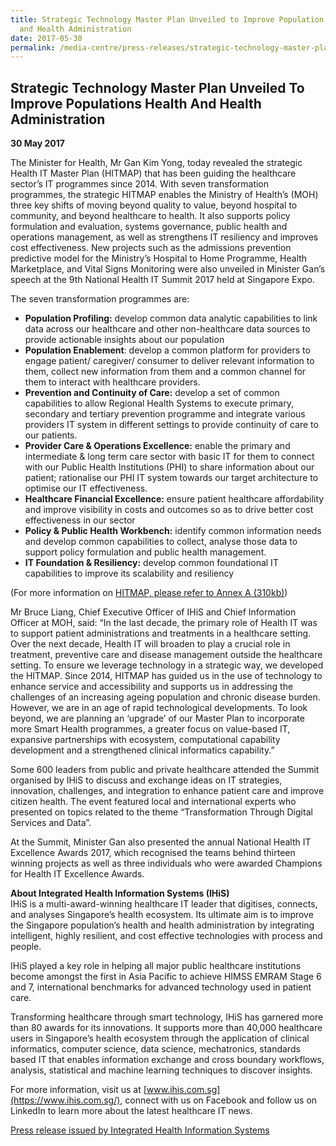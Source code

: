 ```yaml
---
title: Strategic Technology Master Plan Unveiled to Improve Population's Health
  and Health Administration
date: 2017-05-30
permalink: /media-centre/press-releases/strategic-technology-master-plan-unveiled-to-improve-population-s-health-and-health-administration/
---
```

## Strategic Technology Master Plan Unveiled To Improve Populations Health And Health Administration

**30 May 2017**

The Minister for Health, Mr Gan Kim Yong, today revealed the strategic Health IT Master Plan (HITMAP) that has been guiding the healthcare sector’s IT programmes since 2014. With seven transformation programmes, the strategic HITMAP enables the Ministry of Health’s (MOH) three key shifts of moving beyond quality to value, beyond hospital to community, and beyond healthcare to health. It also supports policy formulation and evaluation, systems governance, public health and operations management, as well as strengthens IT resiliency and improves cost effectiveness. New projects such as the admissions prevention predictive model for the Ministry’s Hospital to Home Programme, Health Marketplace, and Vital Signs Monitoring were also unveiled in Minister Gan’s speech at the 9th National Health IT Summit 2017 held at Singapore Expo.

The seven transformation programmes are:  
* **Population Profiling:** develop common data analytic capabilities to link data across our healthcare and other non-healthcare data sources to provide actionable insights about our population  
* **Population Enablement**: develop a common platform for providers to engage patient/ caregiver/ consumer to deliver relevant information to them, collect new information from them and a common channel for them to interact with healthcare providers.  
* **Prevention and Continuity of Care:** develop a set of common capabilities to allow Regional Health Systems to execute primary, secondary and tertiary prevention programme and integrate various providers IT system in different settings to provide continuity of care to our patients.  
* **Provider Care & Operations Excellence:** enable the primary and intermediate & long term care sector with basic IT for them to connect with our Public Health Institutions (PHI) to share information about our patient; rationalise our PHI IT system towards our target architecture to optimise our IT effectiveness.  
* **Healthcare Financial Excellence:** ensure patient healthcare affordability and improve visibility in costs and outcomes so as to drive better cost effectiveness in our sector  
* **Policy & Public Health Workbench:** identify common information needs and develop common capabilities to collect, analyse those data to support policy formulation and public health management.  
* **IT Foundation & Resiliency:** develop common foundational IT capabilities to improve its scalability and resiliency

(For more information on [HITMAP, please refer to Annex A (310kb)](/files/press-releases/2017/factsheet-on-health-it-master-plan-hitmap-annex-a.pdf))

Mr Bruce Liang, Chief Executive Officer of IHiS and Chief Information Officer at MOH, said: “In the last decade, the primary role of Health IT was to support patient administrations and treatments in a healthcare setting. Over the next decade, Health IT will broaden to play a crucial role in treatment, preventive care and disease management outside the healthcare setting. To ensure we leverage technology in a strategic way, we developed the HITMAP. Since 2014, HITMAP has guided us in the use of technology to enhance service and accessibility and supports us in addressing the challenges of an increasing ageing population and chronic disease burden. However, we are in an age of rapid technological developments. To look beyond, we are planning an ‘upgrade’ of our Master Plan to incorporate more Smart Health programmes, a greater focus on value-based IT, expansive partnerships with ecosystem, computational capability development and a strengthened clinical informatics capability.”

Some 600 leaders from public and private healthcare attended the Summit organised by IHiS to discuss and exchange ideas on IT strategies, innovation, challenges, and integration to enhance patient care and improve citizen health. The event featured local and international experts who presented on topics related to the theme “Transformation Through Digital Services and Data”.

At the Summit, Minister Gan also presented the annual National Health IT Excellence Awards 2017, which recognised the teams behind thirteen winning projects as well as three individuals who were awarded Champions for Health IT Excellence Awards.

**About Integrated Health Information Systems (IHiS)**  
IHiS is a multi-award-winning healthcare IT leader that digitises, connects, and analyses Singapore’s health ecosystem. Its ultimate aim is to improve the Singapore population’s health and health administration by integrating intelligent, highly resilient, and cost effective technologies with process and people.

IHiS played a key role in helping all major public healthcare institutions become amongst the first in Asia Pacific to achieve HIMSS EMRAM Stage 6 and 7, international benchmarks for advanced technology used in patient care.

Transforming healthcare through smart technology, IHiS has garnered more than 80 awards for its innovations. It supports more than 40,000 healthcare users in Singapore’s health ecosystem through the application of clinical informatics, computer science, data science, mechatronics, standards based IT that enables information exchange and cross boundary workflows, analysis, statistical and machine learning techniques to discover insights.

For more information, visit us at [www.ihis.com.sg](https://www.ihis.com.sg/), connect with us on Facebook and follow us on LinkedIn to learn more about the latest healthcare IT news.

[Press release issued by Integrated Health Information Systems](https://www.ihis.com.sg/Latest_News/Media_Releases/Pages/Strategic_Technology_Master_Plan_Unveiled_To_Improve_Population%E2%80%99s_Health_and_Health_Administration.aspx)